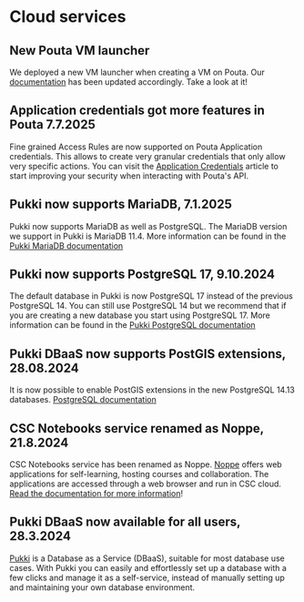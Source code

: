 # Cloud services

## New Pouta VM launcher

We deployed a new VM launcher when creating a VM on Pouta. Our [documentation](../../cloud/pouta/launch-vm-from-web-gui.md#launching-a-virtual-machine) has been updated accordingly. Take a look at it!

## Application credentials got more features in Pouta 7.7.2025

Fine grained Access Rules are now supported on Pouta Application credentials. This allows to create very granular credentials that only allow very specific actions. You can visit the [Application Credentials](../../cloud/pouta/application-credentials.md) article to start improving your security when interacting with Pouta's API.

## Pukki now supports MariaDB, 7.1.2025
Pukki now supports MariaDB as well as PostgreSQL. The MariaDB version we support in Pukki is
MariaDB 11.4. More information can be found in the
[Pukki MariaDB documentation](../../cloud/dbaas/mariadb.md)


## Pukki now supports PostgreSQL 17, 9.10.2024
The default database in Pukki is now PostgreSQL 17 instead of the previous PostgreSQL 14. You can
still use PostgreSQL 14 but we recommend that if you are creating a new database you start using
PostgreSQL 17. More information can be found in the
[Pukki PostgreSQL documentation](../../cloud/dbaas/postgresql.md)


## Pukki DBaaS now supports PostGIS extensions, 28.08.2024
It is now possible to enable PostGIS extensions in the new PostgreSQL 14.13 databases.
[PostgreSQL documentation](../../cloud/dbaas/postgresql.md)

## CSC Notebooks service renamed as Noppe, 21.8.2024

CSC Notebooks service has been renamed as Noppe.
[Noppe](https://noppe.csc.fi) offers web applications for self-learning,
hosting courses and collaboration. The applications are accessed through a web
browser and run in CSC cloud.
[Read the documentation for more information](../../cloud/noppe/index.md)!

## Pukki DBaaS now available for all users, 28.3.2024

[Pukki](../../cloud/dbaas/index.md) is a Database as a Service (DBaaS),
suitable for most database use cases. With Pukki you can easily and
effortlessly set up a database with a few clicks and manage it as a
self-service, instead of manually setting up and maintaining your own database
environment.
